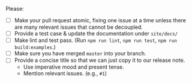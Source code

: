 Please:
- [ ] Make your pull request atomic, fixing one issue at a time unless there are many relevant issues that cannot be decoupled.
- [ ] Provide a test case & update the documentation under `site/docs/`
- [ ] Make lint and test pass. (Run `npm run lint`, `npm run test`, `npm run build:examples`.)
- [ ] Make sure you have merged `master` into your branch. 
- [ ] Provide a concise title so that we can just copy it to our release note. 
  - Use imperative mood and present tense.
  - Mention relevant issues. (e.g., `#1`)

